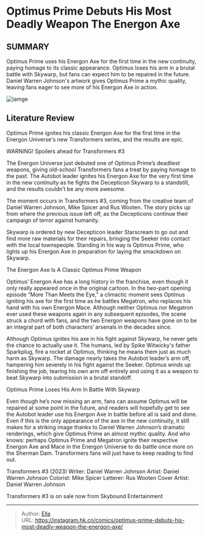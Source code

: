 # Optimus Prime Debuts His Most Deadly Weapon The Energon Axe


## SUMMARY 



  Optimus Prime uses his Energon Axe for the first time in the new continuity, paying homage to its classic appearance.   Optimus loses his arm in a brutal battle with Skywarp, but fans can expect him to be repaired in the future.   Daniel Warren Johnson&#39;s artwork gives Optimus Prime a mythic quality, leaving fans eager to see more of his Energon Axe in action.  

![iamge](https://static1.srcdn.com/wordpress/wp-content/uploads/2023/06/transformers-optimus-prime-vs-megatron.jpg)

## Literature Review

Optimus Prime ignites his classic Energon Axe for the first time in the Energon Universe&#39;s new Transformers series, and the results are epic.




WARNING! Spoilers ahead for Transformers #3




The Energon Universe just debuted one of Optimus Prime’s deadliest weapons, giving old-school Transformers fans a treat by paying homage to the past. The Autobot leader ignites his Energon Axe for the very first time in the new continuity as he fights the Decepticon Skywarp to a standstill, and the results couldn’t be any more awesome.

The moment occurs in Transformers #3, coming from the creative team of Daniel Warren Johnson, Mike Spicer and Rus Wooten. The story picks up from where the previous issue left off, as the Decepticons continue their campaign of terror against humanity.

          

Skywarp is ordered by new Decepticon leader Starscream to go out and find more raw materials for their repairs, bringing the Seeker into contact with the local townspeople. Standing in his way is Optimus Prime, who lights up his Energon Axe in preparation for laying the smackdown on Skywarp.





 The Energon Axe Is A Classic Optimus Prime Weapon 
          

Optimus’ Energon Axe has a long history in the franchise, even though it only really appeared once in the original cartoon. In the two-part opening episode “More Than Meets the Eye,” a climactic moment sees Optimus igniting his axe for the first time as he battles Megatron, who replaces his hand with his own Energon Mace. Although neither Optimus nor Megatron ever used these weapons again in any subsequent episodes, the scene struck a chord with fans, and the two Energon weapons have gone on to be an integral part of both characters’ arsenals in the decades since.

Although Optimus ignites his axe in his fight against Skywarp, he never gets the chance to actually use it. The humans, led by Spike Witwicky&#39;s father Sparkplug, fire a rocket at Optimus, thinking he means them just as much harm as Skywarp. The damage nearly takes the Autobot leader’s arm off, hampering him severely in his fight against the Seeker. Optimus winds up finishing the job, tearing his own arm off entirely and using it as a weapon to beat Skywarp into submission in a brutal standoff.






 Optimus Prime Loses His Arm In Battle With Skywarp 
          

Even though he’s now missing an arm, fans can assume Optimus will be repaired at some point in the future, and readers will hopefully get to see the Autobot leader use his Energon Axe in battle before all is said and done. Even if this is the only appearance of the axe in the new continuity, it still makes for a striking image thanks to Daniel Warren Johnson’s dramatic renderings, which give Optimus Prime an almost mythic quality. And who knows: perhaps Optimus Prime and Megatron ignite their respective Energon Axe and Mace in the Energon Universe to do battle once more on the Sherman Dam. Transformers fans will just have to keep reading to find out.

 Transformers #3 (2023)                  Writer: Daniel Warren Johnson   Artist: Daniel Warren Johnson   Colorist: Mike Spicer   Letterer: Rus Wooten   Cover Artist: Daniel Warren Johnson      






Transformers #3 is on sale now from Skybound Entertainment



---

> Author: [Ella](https://instagram.hk.cn/)  
> URL: https://instagram.hk.cn/comics/optimus-prime-debuts-his-most-deadly-weapon-the-energon-axe/  

